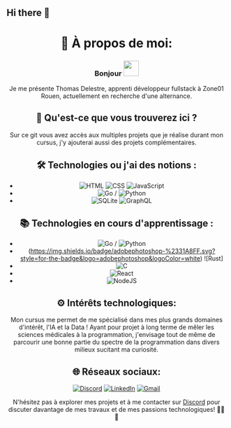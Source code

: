 ## Hi there 👋

<div align="center">

# 💫 À propos de moi:
### Bonjour <img src="https://media.giphy.com/media/hvRJCLFzcasrR4ia7z/giphy.gif" width="35"></h1>
Je me présente Thomas Delestre, apprenti développeur fullstack à Zone01 Rouen, actuellement en recherche d'une alternance.

## 🚀 Qu'est-ce que vous trouverez ici ?
Sur ce git vous avez accès aux multiples projets que je réalise durant mon cursus, j'y ajouterai aussi des projets complémentaires.

## 🛠️ Technologies ou j'ai des notions :
- ![HTML](https://img.shields.io/badge/html-blue?logo=html5&logoColor=yellow&style=for-the-badge)
 ![CSS](https://img.shields.io/badge/css-blue?logo=css3&logoColor=yellow&style=for-the-badge)
 ![JavaScript](https://img.shields.io/badge/javascript-%23323330.svg?style=for-the-badge&logo=javascript&logoColor=%23F7DF1E) 
- ![Go](https://img.shields.io/badge/go-%2300ADD8.svg?style=for-the-badge&logo=go&logoColor=white) / ![Python](https://img.shields.io/badge/python-blue?logo=python&logoColor=yellow&style=for-the-badge)
- ![SQLite](https://img.shields.io/badge/sqlite-blue?logo=sqlite&logoColor=yellow&style=for-the-badge)
   ![GraphQL](https://img.shields.io/badge/graphql-blue?logo=graphql&logoColor=yellow&style=for-the-badge)


## 📚 Technologies en cours d'apprentissage :
- ![Go](https://img.shields.io/badge/go-%2300ADD8.svg?style=for-the-badge&logo=go&logoColor=white) / ![Python](https://img.shields.io/badge/python-blue?logo=python&logoColor=yellow&style=for-the-badge)
- (https://img.shields.io/badge/adobephotoshop-%2331A8FF.svg?style=for-the-badge&logo=adobephotoshop&logoColor=white) ![Rust]
- ![C](https://img.shields.io/badge/c-blue?logo=c&logoColor=yellow&style=for-the-badge)
- ![React](https://img.shields.io/badge/react-blue?logo=react&logoColor=yellow&style=for-the-badge)
- ![NodeJS](https://img.shields.io/badge/node.js-blue?logo=node.js&logoColor=yellow&style=for-the-badge)


## ⚙️ Intérêts technologiques:
Mon cursus me permet de me spécialisé dans mes plus grands domaines d'intérêt, l'IA et la Data ! Ayant pour projet à long terme de mêler les sciences médicales à la programmation,
j'envisage tout de même de parcourir une bonne partie du spectre de la programmation dans divers milieux sucitant ma curiosité.


## 🌐 Réseaux sociaux:
[![Discord](https://img.shields.io/badge/Discord-%237289DA.svg?logo=discord&logoColor=white)](discord://discordapp.com/users/372828593727995914)
[![LinkedIn](https://img.shields.io/badge/LinkedIn-%230077B5.svg?logo=linkedin&logoColor=white)]([https://www.linkedin.com/in/nicolasduval/](https://www.linkedin.com/in/thomas-delestre-854822194/))
[![Gmail](https://img.shields.io/badge/Gmail-%23EA4335.svg?logo=gmail&logoColor=white)](mailto:thomas.delestre.pro@gmail.com)

N'hésitez pas à explorer mes projets et à me contacter sur [Discord](https://discordapp.com/users/372828593727995914) pour discuter davantage de mes travaux et de mes passions technologiques! 👨‍💻🚀

</div>
